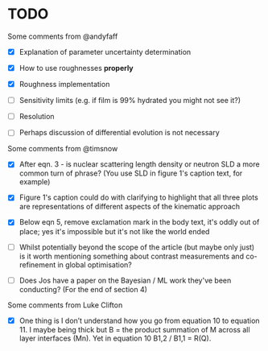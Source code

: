 # TODO

Some comments from @andyfaff

- [x] Explanation of parameter uncertainty determination
- [x] How to use roughnesses **properly**
- [x] Roughness implementation
- [ ] Sensitivity limits (e.g. if film is 99% hydrated you might not see it?)
- [ ] Resolution
- [ ] Perhaps discussion of differential evolution is not necessary


Some comments from @timsnow

- [x] After eqn. 3 - is nuclear scattering length density or neutron SLD a more common turn of phrase? (You use SLD in figure 1's caption text, for example)
- [x] Figure 1's caption could do with clarifying to highlight that all three plots are representations of different aspects of the kinematic approach
- [x] Below eqn 5, remove exclamation mark in the body text, it's oddly out of place; yes it's impossible but it's not like the world ended
- [ ] Whilst potentially beyond the scope of the article (but maybe only just) is it worth mentioning something about contrast measurements and co-refinement in global optimisation?
- [ ] Does Jos have a paper on the Bayesian / ML work they've been conducting? (For the end of section 4)


Some comments from Luke Clifton

- [x] One thing is I don’t understand how you go from equation 10 to equation 11. I maybe being thick but B = the product summation of M across all layer interfaces (Mn). Yet in equation 10 B1,2 / B1,1 = R(Q).